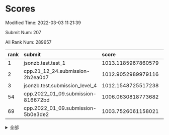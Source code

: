 # Scores

Modified Time: 2022-03-03 11:21:39

Submit Num: 207

All Rank Num: 289657

| rank |               submit               |       score        |       sigma        | pk_num |
| :--- | :--------------------------------- | :----------------- | :----------------- | :----- |
| 1    | jsonzb.test.test_1                 | 1013.1185967860579 | 0.8320493226105755 | 5602   |
| 2    | cpp.21_12_24.submission-2b2ea0d7   | 1012.9052989979116 | 0.8182883560909107 | 5598   |
| 3    | jsonzb.test.submission_level_4     | 1012.1548725517238 | 0.7687453526889748 | 5595   |
| 54   | cpp.2022_01_09.submission-816672bd | 1006.0630818773682 | 0.7267504988086528 | 5599   |
| 69   | cpp.2022_01_09.submission-5b0e3de2 | 1003.7526061158021 | 0.7175943582645559 | 5595   |


<details>
<summary>全部</summary>

| rank |                 submit                 |       score        |       sigma        | pk_num |
| :--- | :------------------------------------- | :----------------- | :----------------- | :----- |
| 1    | jsonzb.test.test_1                     | 1013.1185967860579 | 0.8320493226105755 | 5602   |
| 2    | cpp.21_12_24.submission-2b2ea0d7       | 1012.9052989979116 | 0.8182883560909107 | 5598   |
| 3    | jsonzb.test.submission_level_4         | 1012.1548725517238 | 0.7687453526889748 | 5595   |
| 4    | gobigger.level_3.submission_level_3_20 | 1011.8938530532245 | 0.7787005337628825 | 5596   |
| 5    | gobigger.level_3.submission_level_3_19 | 1011.7483129251914 | 0.7692764847567479 | 5603   |
| 6    | gobigger.level_3.submission_level_3_34 | 1011.4463662854437 | 0.7907863907183165 | 5597   |
| 7    | gobigger.level_3.submission_level_3_14 | 1011.4409248804689 | 0.7740893331205124 | 5598   |
| 8    | gobigger.level_3.submission_level_3_35 | 1011.3876976228024 | 0.7631478251170981 | 5594   |
| 9    | gobigger.level_3.submission_level_3_0  | 1011.0547261580095 | 0.761954418503475  | 5600   |
| 10   | gobigger.level_3.submission_level_3_25 | 1010.8920378325454 | 0.7636887960248506 | 5595   |
| 11   | gobigger.level_3.submission_level_3_42 | 1010.7822083038517 | 0.7589065701849063 | 5592   |
| 12   | gobigger.level_3.submission_level_3_33 | 1010.7650657703905 | 0.7551663594703762 | 5604   |
| 13   | gobigger.level_3.submission_level_3_7  | 1010.7318043537846 | 0.7648075575345548 | 5597   |
| 14   | gobigger.level_3.submission_level_3_23 | 1010.6880508706165 | 0.7717565130320656 | 5599   |
| 15   | gobigger.level_3.submission_level_3_38 | 1010.6614496048181 | 0.7624653201803956 | 5601   |
| 16   | gobigger.level_3.submission_level_3_43 | 1010.6287753594353 | 0.7652295225541669 | 5597   |
| 17   | gobigger.level_3.submission_level_3_3  | 1010.5954011311809 | 0.7769041432022818 | 5596   |
| 18   | gobigger.level_3.submission_level_3_5  | 1010.5952149037741 | 0.7917072827590925 | 5595   |
| 19   | gobigger.level_3.submission_level_3_26 | 1010.5909954848871 | 0.7757610374956607 | 5599   |
| 20   | gobigger.level_3.submission_level_3_27 | 1010.5702112994783 | 0.7558449497451791 | 5603   |
| 21   | gobigger.level_3.submission_level_3_47 | 1010.5093753284482 | 0.7539262141802291 | 5599   |
| 22   | gobigger.level_3.submission_level_3_40 | 1010.4756383983449 | 0.7619118876869166 | 5593   |
| 23   | gobigger.level_3.submission_level_3_17 | 1010.4240811707315 | 0.7823825357589405 | 5603   |
| 24   | gobigger.level_3.submission_level_3_32 | 1010.3890376034013 | 0.7509748806754432 | 5599   |
| 25   | gobigger.level_3.submission_level_3_45 | 1010.3779544960215 | 0.7590692043664734 | 5595   |
| 26   | gobigger.level_3.submission_level_3_1  | 1010.2550202352608 | 0.771501473166867  | 5601   |
| 27   | gobigger.level_3.submission_level_3_30 | 1010.1502882181028 | 0.7508700101128971 | 5603   |
| 28   | gobigger.level_3.submission_level_3_36 | 1010.069122114982  | 0.7721276527204165 | 5596   |
| 29   | gobigger.level_3.submission_level_3_49 | 1010.0342818223771 | 0.7436859806958996 | 5599   |
| 30   | gobigger.level_3.submission_level_3_22 | 1010.0092773213768 | 0.7610558849862988 | 5597   |
| 31   | gobigger.level_3.submission_level_3_6  | 1010.0037894104449 | 0.7532884224110308 | 5598   |
| 32   | gobigger.level_3.submission_level_3_10 | 1009.9437013800017 | 0.7339412253935826 | 5601   |
| 33   | gobigger.level_3.submission_level_3_48 | 1009.9372368725678 | 0.7689413276320497 | 5597   |
| 34   | gobigger.level_3.submission_level_3_29 | 1009.867963869977  | 0.751253449197382  | 5592   |
| 35   | gobigger.level_3.submission_level_3_44 | 1009.8598016470199 | 0.7569285640582473 | 5598   |
| 36   | gobigger.level_3.submission_level_3_46 | 1009.8593013662686 | 0.7631968207002257 | 5598   |
| 37   | gobigger.level_3.submission_level_3_4  | 1009.7911848421593 | 0.7474238159482266 | 5594   |
| 38   | gobigger.level_3.submission_level_3_11 | 1009.7439301520404 | 0.7292131208270747 | 5594   |
| 39   | gobigger.level_3.submission_level_3_39 | 1009.6458712709637 | 0.7648049132295334 | 5594   |
| 40   | gobigger.level_3.submission_level_3_41 | 1009.5516871043247 | 0.7392769705746977 | 5597   |
| 41   | gobigger.level_3.submission_level_3_21 | 1009.5502137119872 | 0.7651206480061958 | 5600   |
| 42   | gobigger.level_3.submission_level_3_2  | 1009.4924046722864 | 0.7725105889772761 | 5598   |
| 43   | gobigger.level_3.submission_level_3_16 | 1009.4845458049946 | 0.7622475659786034 | 5598   |
| 44   | gobigger.level_3.submission_level_3_24 | 1009.3701550917071 | 0.7583661059356495 | 5604   |
| 45   | gobigger.level_3.submission_level_3_8  | 1009.338530838219  | 0.7369327398715423 | 5600   |
| 46   | gobigger.level_3.submission_level_3_13 | 1009.3291196623314 | 0.7468465525552463 | 5595   |
| 47   | gobigger.level_3.submission_level_3_28 | 1009.173440232871  | 0.7494053754813399 | 5600   |
| 48   | gobigger.level_3.submission_level_3_15 | 1009.1494873623906 | 0.7499304494041912 | 5594   |
| 49   | gobigger.level_3.submission_level_3_12 | 1009.1158827919733 | 0.7307281646444379 | 5591   |
| 50   | gobigger.level_3.submission_level_3_9  | 1008.9162933230572 | 0.7690174419046599 | 5596   |
| 51   | gobigger.level_3.submission_level_3_31 | 1008.9020043382064 | 0.741615868821306  | 5598   |
| 52   | gobigger.level_3.submission_level_3_18 | 1008.8396351001064 | 0.7303684200701789 | 5593   |
| 53   | gobigger.level_3.submission_level_3_37 | 1008.7634298929759 | 0.7495492361884315 | 5602   |
| 54   | cpp.2022_01_09.submission-816672bd     | 1006.0630818773682 | 0.7267504988086528 | 5599   |
| 55   | gobigger.level_1.submission_level_1_12 | 1006.0337828901431 | 0.7220253683927746 | 5599   |
| 56   | gobigger.level_1.submission_level_1_4  | 1004.8631577703969 | 0.7228479942230416 | 5597   |
| 57   | gobigger.level_1.submission_level_1_28 | 1004.7951137463263 | 0.7283170966291881 | 5597   |
| 58   | gobigger.level_1.submission_level_1_11 | 1004.441761645283  | 0.7354474636688791 | 5596   |
| 59   | gobigger.level_1.submission_level_1_3  | 1004.3008527952413 | 0.7141987118537779 | 5600   |
| 60   | gobigger.level_1.submission_level_1_1  | 1004.1718550878785 | 0.7233007176907014 | 5594   |
| 61   | gobigger.level_1.submission_level_1_18 | 1004.1667270349866 | 0.7141031467148244 | 5600   |
| 62   | gobigger.level_1.submission_level_1_48 | 1004.1208462309932 | 0.7045618205348471 | 5596   |
| 63   | gobigger.level_1.submission_level_1_41 | 1004.0631453795979 | 0.7249068358297579 | 5595   |
| 64   | gobigger.level_1.submission_level_1_21 | 1004.0372909827255 | 0.7232749367865503 | 5598   |
| 65   | gobigger.level_1.submission_level_1_15 | 1003.8808036544679 | 0.7123591471892934 | 5599   |
| 66   | gobigger.level_1.submission_level_1_6  | 1003.8504378943579 | 0.7141612302594347 | 5593   |
| 67   | gobigger.level_1.submission_level_1_8  | 1003.8166829402746 | 0.7196153575014868 | 5590   |
| 68   | gobigger.level_1.submission_level_1_0  | 1003.7547057744512 | 0.7283866391645604 | 5598   |
| 69   | cpp.2022_01_09.submission-5b0e3de2     | 1003.7526061158021 | 0.7175943582645559 | 5595   |
| 70   | gobigger.level_1.submission_level_1_38 | 1003.6571158047744 | 0.7216425376260052 | 5601   |
| 71   | gobigger.level_1.submission_level_1_16 | 1003.5842011651963 | 0.7313640594043856 | 5602   |
| 72   | gobigger.level_1.submission_level_1_49 | 1003.4562853341472 | 0.7148874637182803 | 5599   |
| 73   | gobigger.level_1.submission_level_1_39 | 1003.4525616474216 | 0.7180681683515678 | 5599   |
| 74   | gobigger.level_1.submission_level_1_20 | 1003.385711995847  | 0.725325938808679  | 5598   |
| 75   | gobigger.level_1.submission_level_1_25 | 1003.2845798115475 | 0.7325974067920579 | 5593   |
| 76   | gobigger.level_1.submission_level_1_34 | 1003.2489235075922 | 0.7132342078191258 | 5595   |
| 77   | gobigger.level_1.submission_level_1_24 | 1003.2157007515905 | 0.7124538235713842 | 5594   |
| 78   | gobigger.level_1.submission_level_1_47 | 1003.1595296696089 | 0.7300815937491661 | 5596   |
| 79   | gobigger.level_1.submission_level_1_2  | 1003.1251291364733 | 0.7189614504594815 | 5594   |
| 80   | gobigger.level_1.submission_level_1_27 | 1003.1153477559889 | 0.7341280444741722 | 5594   |
| 81   | gobigger.level_1.submission_level_1_7  | 1003.074661513777  | 0.7104781867621408 | 5597   |
| 82   | gobigger.level_1.submission_level_1_44 | 1003.0586097138595 | 0.7182808602598919 | 5597   |
| 83   | gobigger.level_1.submission_level_1_19 | 1003.056615406991  | 0.712883817096227  | 5600   |
| 84   | gobigger.level_1.submission_level_1_46 | 1003.0339420188853 | 0.7242958759908947 | 5599   |
| 85   | gobigger.level_1.submission_level_1_43 | 1003.0227040457937 | 0.7105382431035342 | 5597   |
| 86   | gobigger.level_1.submission_level_1_37 | 1002.974892749592  | 0.7185229971168717 | 5592   |
| 87   | gobigger.level_1.submission_level_1_9  | 1002.9724720983983 | 0.7136525347387115 | 5600   |
| 88   | gobigger.level_1.submission_level_1_31 | 1002.9455171300273 | 0.7266696349459336 | 5594   |
| 89   | gobigger.level_1.submission_level_1_17 | 1002.9439185750041 | 0.7216772162298699 | 5600   |
| 90   | gobigger.level_1.submission_level_1_36 | 1002.8707364025612 | 0.7239177389596899 | 5592   |
| 91   | gobigger.level_1.submission_level_1_13 | 1002.86903954753   | 0.7289308838960838 | 5597   |
| 92   | gobigger.level_1.submission_level_1_10 | 1002.8104545718326 | 0.7194464697706091 | 5597   |
| 93   | gobigger.level_1.submission_level_1_35 | 1002.7841920142076 | 0.721566088577368  | 5600   |
| 94   | gobigger.level_1.submission_level_1_23 | 1002.7630118274872 | 0.728667328138684  | 5601   |
| 95   | gobigger.level_1.submission_level_1_29 | 1002.7538330862817 | 0.7124744227085106 | 5596   |
| 96   | gobigger.level_1.submission_level_1_30 | 1002.7410343288823 | 0.7184405392250802 | 5594   |
| 97   | gobigger.level_1.submission_level_1_26 | 1002.732472538206  | 0.7139146913216204 | 5599   |
| 98   | gobigger.level_1.submission_level_1_45 | 1002.7289520527578 | 0.7086949061562287 | 5595   |
| 99   | gobigger.level_1.submission_level_1_40 | 1002.5110587880602 | 0.7248157009781033 | 5597   |
| 100  | gobigger.level_1.submission_level_1_42 | 1002.479037307766  | 0.7022683118492278 | 5598   |
| 101  | gobigger.level_1.submission_level_1_14 | 1002.3794909913138 | 0.7185420999746086 | 5599   |
| 102  | gobigger.level_1.submission_level_1_22 | 1002.3085773049634 | 0.7108530368174052 | 5598   |
| 103  | gobigger.level_1.submission_level_1_33 | 1001.8573852745279 | 0.7165755893782361 | 5603   |
| 104  | gobigger.level_1.submission_level_1_32 | 1001.6936744885304 | 0.7042691037725918 | 5598   |
| 105  | gobigger.level_1.submission_level_1_5  | 1001.5360849184291 | 0.7218382443301478 | 5596   |
| 106  | gobigger.random.submission_random_42   | 997.0520565384234  | 0.7210276203537075 | 5599   |
| 107  | gobigger.random.submission_random_38   | 996.9314159781646  | 0.7230750520820963 | 5597   |
| 108  | gobigger.random.submission_random_43   | 996.912139825485   | 0.7015579393085262 | 5598   |
| 109  | gobigger.random.submission_random_21   | 996.8038659197258  | 0.7121058555346691 | 5598   |
| 110  | gobigger.random.submission_random_0    | 996.7097102473865  | 0.7136041339070578 | 5599   |
| 111  | gobigger.random.submission_random_26   | 996.7065519741492  | 0.7128663056309221 | 5598   |
| 112  | gobigger.random.submission_random_32   | 996.6653916411026  | 0.71278363159723   | 5600   |
| 113  | gobigger.random.submission_random_10   | 996.664067601504   | 0.7135936503094096 | 5596   |
| 114  | gobigger.random.submission_random_37   | 996.6249147063805  | 0.7078691342584692 | 5602   |
| 115  | gobigger.random.submission_random_19   | 996.5674805479775  | 0.7042365324616074 | 5598   |
| 116  | gobigger.random.submission_random_20   | 996.560638964107   | 0.7156471273028043 | 5600   |
| 117  | gobigger.random.submission_random_45   | 996.5274231938392  | 0.7200112724249794 | 5598   |
| 118  | gobigger.random.submission_random_16   | 996.3796924558338  | 0.7033613720672157 | 5600   |
| 119  | gobigger.random.submission_random_34   | 996.2439808226749  | 0.7157975399093257 | 5597   |
| 120  | gobigger.random.submission_random_11   | 996.2331349398589  | 0.7089365502665813 | 5595   |
| 121  | gobigger.random.submission_random_40   | 996.218810800234   | 0.7005124427629886 | 5597   |
| 122  | gobigger.random.submission_random_13   | 996.1810750055233  | 0.7126923093402935 | 5596   |
| 123  | gobigger.random.submission_random_28   | 996.1580630717112  | 0.7194653190494451 | 5591   |
| 124  | gobigger.random.submission_random_9    | 996.1251830127329  | 0.7114047251645143 | 5596   |
| 125  | gobigger.random.submission_random_14   | 996.1182943339832  | 0.7172764364613367 | 5594   |
| 126  | gobigger.random.submission_random_49   | 996.0867825889795  | 0.7040516635617893 | 5593   |
| 127  | gobigger.random.submission_random_33   | 995.9814019157848  | 0.7253001642679336 | 5600   |
| 128  | gobigger.random.submission_random_3    | 995.9738942233282  | 0.6985877627707869 | 5600   |
| 129  | gobigger.random.submission_random_46   | 995.9719989589358  | 0.7151625156969624 | 5595   |
| 130  | gobigger.random.submission_random_30   | 995.9590389036856  | 0.7194820933880289 | 5598   |
| 131  | gobigger.random.submission_random_29   | 995.9520585599752  | 0.7104975835344934 | 5598   |
| 132  | gobigger.random.submission_random_27   | 995.8935973670986  | 0.7111892148140642 | 5598   |
| 133  | gobigger.random.submission_random_24   | 995.8803887431427  | 0.7189583620330158 | 5596   |
| 134  | gobigger.random.submission_random_7    | 995.8509589081576  | 0.6955502173168837 | 5598   |
| 135  | gobigger.random.submission_random_44   | 995.8397136286508  | 0.7267300909267295 | 5594   |
| 136  | gobigger.random.submission_random_31   | 995.7780404926597  | 0.7093565461291987 | 5600   |
| 137  | gobigger.random.submission_random_22   | 995.747497600144   | 0.7201420383350343 | 5592   |
| 138  | gobigger.random.submission_random_6    | 995.7350211589256  | 0.715107857042176  | 5603   |
| 139  | gobigger.random.submission_random_23   | 995.7044243574775  | 0.708410307803643  | 5598   |
| 140  | gobigger.random.submission_random_41   | 995.6992029372968  | 0.7205670004247285 | 5597   |
| 141  | gobigger.random.submission_random_2    | 995.683173376661   | 0.7216201875242075 | 5601   |
| 142  | gobigger.random.submission_random_17   | 995.6684621757192  | 0.724296096426509  | 5596   |
| 143  | gobigger.random.submission_random_48   | 995.6177223163968  | 0.7076062109913762 | 5591   |
| 144  | gobigger.random.submission_random_15   | 995.5989143676695  | 0.7309905135370632 | 5599   |
| 145  | gobigger.random.submission_random_35   | 995.5953163800978  | 0.7069970717438313 | 5595   |
| 146  | gobigger.random.submission_random_1    | 995.5871891494004  | 0.7078613030106571 | 5593   |
| 147  | gobigger.random.submission_random_4    | 995.5071935714763  | 0.7260825724136383 | 5600   |
| 148  | gobigger.random.submission_random_5    | 995.4750359265563  | 0.7086486902506718 | 5597   |
| 149  | gobigger.random.submission_random_12   | 995.2694137973059  | 0.7000035563298593 | 5598   |
| 150  | gobigger.random.submission_random_47   | 995.1785428584172  | 0.7099198912936031 | 5594   |
| 151  | gobigger.random.submission_random_18   | 995.1290379462333  | 0.7092321565275209 | 5602   |
| 152  | gobigger.random.submission_random_25   | 995.1116652000773  | 0.7332181581612645 | 5594   |
| 153  | gobigger.random.submission_random_39   | 995.0964098019023  | 0.7175647239659374 | 5597   |
| 154  | gobigger.random.submission_random_8    | 994.957283425069   | 0.7189151837522331 | 5600   |
| 155  | gobigger.random.submission_random_36   | 994.2549883099475  | 0.7263513415099596 | 5598   |
| 156  | gobigger.level_2.submission_level_2_15 | 993.9976895863797  | 0.721068335779331  | 5596   |
| 157  | gobigger.level_2.submission_level_2_27 | 993.9279534988851  | 0.7333515663470441 | 5599   |
| 158  | gobigger.level_2.submission_level_2_45 | 993.7737627094837  | 0.7305985525709705 | 5594   |
| 159  | gobigger.level_2.submission_level_2_28 | 993.5001195774257  | 0.7386271004712687 | 5600   |
| 160  | gobigger.level_2.submission_level_2_48 | 993.2957696507052  | 0.7244708564895979 | 5597   |
| 161  | gobigger.level_2.submission_level_2_11 | 993.2917222591868  | 0.753255198622646  | 5597   |
| 162  | gobigger.level_2.submission_level_2_26 | 993.2168771789908  | 0.7304344650813468 | 5600   |
| 163  | gobigger.level_2.submission_level_2_8  | 993.0587024152438  | 0.7233582498356251 | 5595   |
| 164  | gobigger.level_2.submission_level_2_19 | 992.9912925650378  | 0.7308511325672095 | 5595   |
| 165  | gobigger.level_2.submission_level_2_16 | 992.9278720385354  | 0.7401677464004053 | 5596   |
| 166  | gobigger.level_2.submission_level_2_37 | 992.805944785521   | 0.7481527355589525 | 5592   |
| 167  | gobigger.level_2.submission_level_2_12 | 992.6464041459228  | 0.7752523918186288 | 5596   |
| 168  | gobigger.level_2.submission_level_2_42 | 992.6320555019988  | 0.7469899313332189 | 5597   |
| 169  | gobigger.level_2.submission_level_2_36 | 992.5026614104283  | 0.7523072434869439 | 5598   |
| 170  | gobigger.level_2.submission_level_2_46 | 992.3493451194571  | 0.7391277865665316 | 5598   |
| 171  | gobigger.level_2.submission_level_2_22 | 992.2366075790873  | 0.7301849727797707 | 5595   |
| 172  | gobigger.level_2.submission_level_2_18 | 992.234532401679   | 0.7344312991740389 | 5601   |
| 173  | gobigger.level_2.submission_level_2_2  | 992.1038462830387  | 0.7569658890488282 | 5599   |
| 174  | gobigger.level_2.submission_level_2_13 | 992.0533357422244  | 0.7490124645856504 | 5593   |
| 175  | gobigger.level_2.submission_level_2_7  | 992.0421139021295  | 0.7494948181085577 | 5597   |
| 176  | gobigger.level_2.submission_level_2_31 | 992.0258900461101  | 0.7611951812756389 | 5602   |
| 177  | gobigger.level_2.submission_level_2_9  | 991.9660263080401  | 0.7413029089977176 | 5592   |
| 178  | gobigger.level_2.submission_level_2_40 | 991.9246764720276  | 0.7507398657805452 | 5601   |
| 179  | gobigger.level_2.submission_level_2_43 | 991.9237833196543  | 0.7431118753294953 | 5596   |
| 180  | gobigger.level_2.submission_level_2_25 | 991.8744800374009  | 0.7406143510247372 | 5593   |
| 181  | gobigger.level_2.submission_level_2_49 | 991.8102844715794  | 0.7515631384478033 | 5594   |
| 182  | gobigger.level_2.submission_level_2_17 | 991.7830658155383  | 0.7502692577746384 | 5596   |
| 183  | gobigger.level_2.submission_level_2_3  | 991.6684321691441  | 0.745996654962094  | 5601   |
| 184  | gobigger.level_2.submission_level_2_33 | 991.6652135214172  | 0.7611692415688757 | 5599   |
| 185  | gobigger.level_2.submission_level_2_24 | 991.5950421510802  | 0.7386166366310066 | 5594   |
| 186  | gobigger.level_2.submission_level_2_20 | 991.5834170744517  | 0.7655327181903684 | 5597   |
| 187  | gobigger.level_2.submission_level_2_35 | 991.573917733237   | 0.7602466110215904 | 5600   |
| 188  | gobigger.level_2.submission_level_2_1  | 991.5453497843607  | 0.7625566155052061 | 5593   |
| 189  | gobigger.level_2.submission_level_2_0  | 991.5331060023547  | 0.746492511605902  | 5597   |
| 190  | gobigger.level_2.submission_level_2_5  | 991.5092524922768  | 0.7658725665503038 | 5594   |
| 191  | gobigger.level_2.submission_level_2_47 | 991.5052753160073  | 0.7478970421645403 | 5601   |
| 192  | gobigger.level_2.submission_level_2_21 | 991.3995857640961  | 0.7508741474723404 | 5599   |
| 193  | gobigger.level_2.submission_level_2_4  | 991.3721775631888  | 0.7732574688899098 | 5600   |
| 194  | gobigger.level_2.submission_level_2_39 | 991.299987558278   | 0.7550997015648718 | 5593   |
| 195  | gobigger.level_2.submission_level_2_44 | 991.2763406954409  | 0.7525498040398328 | 5598   |
| 196  | gobigger.level_2.submission_level_2_29 | 991.0765676858343  | 0.7612785640223546 | 5594   |
| 197  | gobigger.level_2.submission_level_2_38 | 990.9916933561119  | 0.7581864298083831 | 5595   |
| 198  | gobigger.level_2.submission_level_2_10 | 990.7850526811817  | 0.7666016499815524 | 5598   |
| 199  | gobigger.level_2.submission_level_2_30 | 990.6533849924597  | 0.7513238060293354 | 5594   |
| 200  | gobigger.level_2.submission_level_2_41 | 990.6098816932625  | 0.7701432794343274 | 5597   |
| 201  | gobigger.level_2.submission_level_2_32 | 990.5698355133248  | 0.7491816280088827 | 5599   |
| 202  | gobigger.level_2.submission_level_2_6  | 990.5536456297086  | 0.7504420171951973 | 5595   |
| 203  | gobigger.level_2.submission_level_2_34 | 990.1354172827922  | 0.751524712718515  | 5604   |
| 204  | gobigger.level_2.submission_level_2_14 | 990.130312221947   | 0.7607482786410521 | 5594   |
| 205  | gobigger.level_2.submission_level_2_23 | 989.4152031109983  | 0.785660303950524  | 5595   |
| 206  | gobigger.none.submission_none_0        | 978.8901240407278  | 1.1894229689983569 | 5599   |
| 207  | gobigger.none.submission_none_1        | 975.6894110748276  | 1.5547724055625751 | 5603   |

</details>